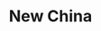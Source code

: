 ---
layout: place
title: "New China"
permalink: /indiana/fishers/new-china.html
stateAbbr: IN
stateName: Indiana
cityName: Fishers
seo:
  name: "New China"
  type: Restaurant
  links: null
description: "New China serves delicious sushi in Fishers, Indiana. Try fresh Japanese dishes for a great dining experience. "
place_id: ChIJ_YhbJVqzFIgR2GgAq_Np3k8
photos:
  - name: >-
      places/ChIJ_YhbJVqzFIgR2GgAq_Np3k8/photos/AeeoHcJj_Pc68a56_chIBjnzAKb1_5vYiWsQBxZrVkda3et-bGy5zBXBkTHDIacSw6OoFZDRdHrfr1PvEfTeLLDnGOoxJyvIUvGaeo5A7Kpw6hH9Ro781pmeb13ZEHoKMp13zDHTXp_stCWQTsuBZXtLVZxLjddpOPMXJsIcWbvQNDdV0MsrONICJ_TDOv7biHaogk95mb9ZorBflxh21EWv1Rcu3adqsTokGa23t1y2kDEVo1Zj5JMLFuLJDo3mcF7CXJ5SNe8QH3UJjq6k-YCBVXqgY5GKqay0pWNRF5_Rnlnybw
    widthPx: 4800
    heightPx: 2700
    authorAttributions:
      - displayName: New China
        uri: https://maps.google.com/maps/contrib/103707325832862323509
        photoUri: >-
          https://lh3.googleusercontent.com/a-/ALV-UjWQokZppJmL3QoYZ7NfYnTc-9rWf32Z4OFdjyk3BZsBPEKZI3u1=s100-p-k-no-mo
    flagContentUri: >-
      https://www.google.com/local/imagery/report/?cb_client=maps_api_places.places_api&image_key=!1e10!2sAF1QipMwxwW4SjNz3qb-EJcxVy0_7-LB9TUwebTUAMvg&hl=en-US
    googleMapsUri: >-
      https://www.google.com/maps/place//data=!3m4!1e2!3m2!1sAF1QipMwxwW4SjNz3qb-EJcxVy0_7-LB9TUwebTUAMvg!2e10!4m2!3m1!1s0x8814b35a255b88fd:0x4fde69f3ab0068d8
  - name: >-
      places/ChIJ_YhbJVqzFIgR2GgAq_Np3k8/photos/AeeoHcISA3_g7vh-toDNKC4fLSc5jU8AEK-KwOVwHF9bJ1gScqFYZOuo8RESzMsAaBBmtWR3-zuTmPdGCXTDVdl_JjszNmf0_f68SaVfbyO1D1pAWHHVMP5JqZAZV1qcsw8rq7_dzizruCQJm4EVfo7VAvR_lScJpa-VNKB8lbT1zMfiCZUr2JsakatALZ-NiXSr_69YX6PosmiV4BIUC-duxG5MYYRl-4KEBalLimt3My12do8H6KiStoBB0B9QgsdDsc2VJ3vR-vmt3fTmdiRDwdhActSKaqGYN4Ep3DzjdAlEhQ
    widthPx: 1290
    heightPx: 936
    authorAttributions:
      - displayName: New China
        uri: https://maps.google.com/maps/contrib/103707325832862323509
        photoUri: >-
          https://lh3.googleusercontent.com/a-/ALV-UjWQokZppJmL3QoYZ7NfYnTc-9rWf32Z4OFdjyk3BZsBPEKZI3u1=s100-p-k-no-mo
    flagContentUri: >-
      https://www.google.com/local/imagery/report/?cb_client=maps_api_places.places_api&image_key=!1e10!2sAF1QipM02o5AQIWD8k8bkul9HQ8q_gBzJ2PPSzons4SN&hl=en-US
    googleMapsUri: >-
      https://www.google.com/maps/place//data=!3m4!1e2!3m2!1sAF1QipM02o5AQIWD8k8bkul9HQ8q_gBzJ2PPSzons4SN!2e10!4m2!3m1!1s0x8814b35a255b88fd:0x4fde69f3ab0068d8
  - name: >-
      places/ChIJ_YhbJVqzFIgR2GgAq_Np3k8/photos/AeeoHcKB2V1sSoCl9bydXeXYIsZCBABc8kVOfceUjbeOdPom7bUu_4ZJ5Yj86IrLB3FTWH23Pl3nC8DAk52hvzk8rlKtd3nLEcuQbXRuHfEwyJao4z6i0W-W46EHDSuRo_4xStt4QqMKfctsFs1SdldhNsmDYtd7gPLjmv0U-HcfoBq4MRN9NOKbRF_AoMLbTV_W3dqUNwgMx8ul5mCdeGgWUGVWPLQo887Tu3gp6nACISgDwLsVo3mWbcO_kW8qBfbyKBn8bFR47e-E0KIAJOg3mi-oQ2tKviLAQnCzNYHPfVFX1Q
    widthPx: 4800
    heightPx: 3600
    authorAttributions:
      - displayName: New China
        uri: https://maps.google.com/maps/contrib/103707325832862323509
        photoUri: >-
          https://lh3.googleusercontent.com/a-/ALV-UjWQokZppJmL3QoYZ7NfYnTc-9rWf32Z4OFdjyk3BZsBPEKZI3u1=s100-p-k-no-mo
    flagContentUri: >-
      https://www.google.com/local/imagery/report/?cb_client=maps_api_places.places_api&image_key=!1e10!2sAF1QipNoXCIzRZm7p7Imvwtkd_qVGVb-NsKsvKlkxhu4&hl=en-US
    googleMapsUri: >-
      https://www.google.com/maps/place//data=!3m4!1e2!3m2!1sAF1QipNoXCIzRZm7p7Imvwtkd_qVGVb-NsKsvKlkxhu4!2e10!4m2!3m1!1s0x8814b35a255b88fd:0x4fde69f3ab0068d8
  - name: >-
      places/ChIJ_YhbJVqzFIgR2GgAq_Np3k8/photos/AeeoHcLh69z5C4NdSh8hCmXBVp5dP7gy92ZYe17LjJkeRYjlcvRG3oH8bOQq0IZJC43frx2WVipeMgff6sZyya7p2kC0J0jv9Lxavdzkj1q_PbApVgZVDEUWMhjI-HaxsSpHK1GppYS06hI5hEY8HTKc3OHUQNvzdtWaaH0DUeNqKgQBRZQJT0-DJS8OE0mKZqBsx7oix-obNfkXBOItmspPtGrHSMQ0vNDzWF2qCYxmM-3OOMPI27yG3yxrISWqxPAz_9hvkj1vmCzRD3eepRVBx-2T_mtXUORMgdo0CXa49I73LFYvNIlAlevBwNa5OgNGyIhXe3qyN-YQ90QKX7n6_2KyYKiHveJLxo6jbLA5TUYF_JmOVpoZnyknlx29g9UmnK7N8GV1O9LuwDHtPlO6aLaGGPnn6pri4YCpGadVkadJXzO0
    widthPx: 2448
    heightPx: 1836
    authorAttributions:
      - displayName: jakson tap
        uri: https://maps.google.com/maps/contrib/102676172568472653852
        photoUri: >-
          https://lh3.googleusercontent.com/a-/ALV-UjXpOYBvrAmvh3dB7RtIGesLwZT8MxIP11PFo97GSSGRoPLBfHmO=s100-p-k-no-mo
    flagContentUri: >-
      https://www.google.com/local/imagery/report/?cb_client=maps_api_places.places_api&image_key=!1e10!2sCIHM0ogKEICAgID2r4fp-AE&hl=en-US
    googleMapsUri: >-
      https://www.google.com/maps/place//data=!3m4!1e2!3m2!1sCIHM0ogKEICAgID2r4fp-AE!2e10!4m2!3m1!1s0x8814b35a255b88fd:0x4fde69f3ab0068d8
  - name: >-
      places/ChIJ_YhbJVqzFIgR2GgAq_Np3k8/photos/AeeoHcL6dORDpa5NHRTcOIavwRl2vwMzBVO1yajo-fW8r7QarhejDbVVepKK0PVNhyhGtn00SzzOHpk6QUloCflvVKRIJaHKCH3jIU_0DmZHHlZlie91obnhN6XCQEsmPN9aAqLW4GgJe3l0B8f13nnQykMElfISWXFCGbEUVUn1Ffg8JwAudOa68vLf6CLCjUtaxCdUOVv4TLdAvAAMy0G3CSxQVHsFIk5JraLaShY7aP5ygeOhGIz3aQrs5E6QoitasAFdVJkqTKMs5gMfRILtXnwPZOm6o7fPXWQT7Ngz_ZXTmA
    widthPx: 846
    heightPx: 593
    authorAttributions:
      - displayName: New China
        uri: https://maps.google.com/maps/contrib/103707325832862323509
        photoUri: >-
          https://lh3.googleusercontent.com/a-/ALV-UjWQokZppJmL3QoYZ7NfYnTc-9rWf32Z4OFdjyk3BZsBPEKZI3u1=s100-p-k-no-mo
    flagContentUri: >-
      https://www.google.com/local/imagery/report/?cb_client=maps_api_places.places_api&image_key=!1e10!2sAF1QipPPjIVRywRn059rUHUt9LKnkmuRQajdRO-kOLmh&hl=en-US
    googleMapsUri: >-
      https://www.google.com/maps/place//data=!3m4!1e2!3m2!1sAF1QipPPjIVRywRn059rUHUt9LKnkmuRQajdRO-kOLmh!2e10!4m2!3m1!1s0x8814b35a255b88fd:0x4fde69f3ab0068d8
  - name: >-
      places/ChIJ_YhbJVqzFIgR2GgAq_Np3k8/photos/AeeoHcL8iBYOAmZfm1Zp76bIsuorgYROp0j96yv4yXK1xGLLTbrIHDxb6YvV0C9smp0QmDbh03zQHLtgSvCl7IBJP8z8l-sNp_mzPpOkmwyTV6T7ZPFqGh1rVi8Aax_SViuuf8xztsw519gc336JrXvBUWhNJBT5aYUj1nhvknt_Y_WLsjaN1KvrM7ttM4KYbULGENBQGf2-DWUFdBJt7xaQjY4d9vKixcb6lMFRZonTWSrcZk-2J-vEMK3q5MZSdAVZjJYH3qAUFiB0bN2AQbT6iR5h4nqrL5LcGvSDzLCPhWlqRVSzEqMpGklyIeNu3NIyVo0-CT2yhNAAJux72awiRjkegK4sBgcGz9bUUifhgdaC83l2cXkuWA_H4UWvxY9HVZkQA4QFLYiITZimPbk7URVs363ziLT76ZxdrNB3q65q6hQ
    widthPx: 4032
    heightPx: 3024
    authorAttributions:
      - displayName: jakson tap
        uri: https://maps.google.com/maps/contrib/102676172568472653852
        photoUri: >-
          https://lh3.googleusercontent.com/a-/ALV-UjXpOYBvrAmvh3dB7RtIGesLwZT8MxIP11PFo97GSSGRoPLBfHmO=s100-p-k-no-mo
    flagContentUri: >-
      https://www.google.com/local/imagery/report/?cb_client=maps_api_places.places_api&image_key=!1e10!2sCIHM0ogKEICAgICemZKe3AE&hl=en-US
    googleMapsUri: >-
      https://www.google.com/maps/place//data=!3m4!1e2!3m2!1sCIHM0ogKEICAgICemZKe3AE!2e10!4m2!3m1!1s0x8814b35a255b88fd:0x4fde69f3ab0068d8
  - name: >-
      places/ChIJ_YhbJVqzFIgR2GgAq_Np3k8/photos/AeeoHcImaJQttvK7dkLnliQo4JgNu3QZeG2f8JSAAtlTDLEjah8zSgfnpJy9SQPA-cap9JBeM_0fd4icb_GUorrdvXV26RWXqmcC27rgyrLa7LRy0xG9JYiLv0nHQuurc-_SNIbDlY2SyrMNi63cssnP5eQoJ1kdGKaK9NFbSbb1P6I3hvn9zQbbeE2Q5dy740ZwuCb6v6TFs3nVVAdvXuHmFgeioh78mjd4PNXwyPvI2ALcRnwCG0tcOGUPJffxArF9e-NNaI0oXuzW3KvpPL6eeIxhFryDp6HfL4ijL68m7NI54AUJxdIWwAnytM3wWN63H4L2FQMJDBdhzqer7NUVNPc1itI89O1svIZAtBSpbyfqwiwUbAeJzg6R2FoAcENesiGZglFqx7Zm2enbXYM6gmlm0_La118baOvZkz36dhtcMg
    widthPx: 1179
    heightPx: 2096
    authorAttributions:
      - displayName: Kevin Suryadi
        uri: https://maps.google.com/maps/contrib/112219651079152621714
        photoUri: >-
          https://lh3.googleusercontent.com/a-/ALV-UjWdKEPpPUs6f1d5kWZiLKEiWTkS7VIroHlH6Q6h2ITfYFTclLKv=s100-p-k-no-mo
    flagContentUri: >-
      https://www.google.com/local/imagery/report/?cb_client=maps_api_places.places_api&image_key=!1e10!2sCIHM0ogKEICAgIClhoqnOQ&hl=en-US
    googleMapsUri: >-
      https://www.google.com/maps/place//data=!3m4!1e2!3m2!1sCIHM0ogKEICAgIClhoqnOQ!2e10!4m2!3m1!1s0x8814b35a255b88fd:0x4fde69f3ab0068d8
  - name: >-
      places/ChIJ_YhbJVqzFIgR2GgAq_Np3k8/photos/AeeoHcIpl57WQHkrmgAqCO-kXouqA7Op1sHFHHT-mNNrMCY_qI-ZV1FAeQIe5IOoRNJc_nl8JtEXC9c-QOfUk_xzd-JaMLrvAydLthDu3UEsFDEHqv9i0fBkASgxzrom5cDhomIgvihqSGoIq8hc1919Ijvvu6PiF5hHBXuWlbuEHbd3l3HrErmJxf_J9h8jx1QneCpUMxoWgkoB4F-7qAlLuGZZlNNgoGcQsj6aNqLzg5uCd9iPwq5vwuUsIkIjPzYYus_RQf3MicxwPwGQZh8xIwU-I55FYTOWKsTHaTIUK7kZOuQ2VrhCBdRwxbNtmL6VHPwMBBI3G6tlhGQbg0tydEMywjgKpL9zdpRh4F2Pwpjr4fHEhi-_ZKyf1g9gbz83B2mERs0CghVb4KC2_ryrnBTXFmVcT3RKPhHhOvCIbhhx_zGf
    widthPx: 4000
    heightPx: 2252
    authorAttributions:
      - displayName: Ike Rich
        uri: https://maps.google.com/maps/contrib/116038292013613497290
        photoUri: >-
          https://lh3.googleusercontent.com/a-/ALV-UjUlmMKetQo5rNtZFCDSdKmPakf2YNmktI9FPypfWnSEOyUDu3t9UA=s100-p-k-no-mo
    flagContentUri: >-
      https://www.google.com/local/imagery/report/?cb_client=maps_api_places.places_api&image_key=!1e10!2sCIHM0ogKEICAgIDtl-zq3AE&hl=en-US
    googleMapsUri: >-
      https://www.google.com/maps/place//data=!3m4!1e2!3m2!1sCIHM0ogKEICAgIDtl-zq3AE!2e10!4m2!3m1!1s0x8814b35a255b88fd:0x4fde69f3ab0068d8
  - name: >-
      places/ChIJ_YhbJVqzFIgR2GgAq_Np3k8/photos/AeeoHcKnRb1DwjTYiBPz2ZiuSAhKE5U7LM-Bg0il4z3db8eS8_lng1yDpMeugLQto5hXJyqzlrLNG43VmKeUgLqxN7fVoWPSZwAZU6TKXqqBQP6PsO1HpXkbcOjej1N9-2thZkc7cq7A0dbALarqzCbqKGLXyzknRs4g-YpCkK6zZDETynk2XxJVJiE3L4NlmwBpK6Hwm5v8WI9tYQzs_21KftPTVp5gGhBUnEzTRdjBWJHoA54uASAtk__GjlwcvEreh3XAtuQ6c_BQbNPaXHdJiWC9vmyM9gt3HxfTbAoX-_8Reg
    widthPx: 960
    heightPx: 1280
    authorAttributions:
      - displayName: New China
        uri: https://maps.google.com/maps/contrib/103707325832862323509
        photoUri: >-
          https://lh3.googleusercontent.com/a-/ALV-UjWQokZppJmL3QoYZ7NfYnTc-9rWf32Z4OFdjyk3BZsBPEKZI3u1=s100-p-k-no-mo
    flagContentUri: >-
      https://www.google.com/local/imagery/report/?cb_client=maps_api_places.places_api&image_key=!1e10!2sAF1QipNtj2EEwonv8-XYB3IZeNen1zvuKACOEtuuPrqB&hl=en-US
    googleMapsUri: >-
      https://www.google.com/maps/place//data=!3m4!1e2!3m2!1sAF1QipNtj2EEwonv8-XYB3IZeNen1zvuKACOEtuuPrqB!2e10!4m2!3m1!1s0x8814b35a255b88fd:0x4fde69f3ab0068d8
  - name: >-
      places/ChIJ_YhbJVqzFIgR2GgAq_Np3k8/photos/AeeoHcKItyn__nIEIoPc1FBLeWZUyDBRRHXN0hgttTUkwLQxUQIfvGexhkZr5POISTTMVlmWOrvKlvR8-Bbg8PrCdPFW4we64B4iUxGtbYO_ad__Gj7NgiPx5f_hQBaGq-wokpTdztz4KAel4E6RdnoUKOPfNeMpRyzlahMXuPxdIy4MzLjKi2FWOLqoGzaS12TDJ6LoVVXPVi5hxjkdK2BAFeCg5I-Dv-9DbJ2wv8Q2GlGpQgpMWDPk_PAUteh7hXhvCT8ciG7ZJk9kIpnURLjT0BPBo-tlsrwyp2tBjCQlvVLbItE_3QU0c3cFbRBJiWawXrBtCPf4bbuQcR5jLfF45IHJkrvmt3VRybeyDsL11H74qjfPuSK0GOserwOXm0wtgliSBmgfherSvxxmcr2Enu8EgpxeowCUcm2BDQUnUVwro_cB
    widthPx: 1816
    heightPx: 4032
    authorAttributions:
      - displayName: Robin Sypult
        uri: https://maps.google.com/maps/contrib/113978963481170948065
        photoUri: >-
          https://lh3.googleusercontent.com/a/ACg8ocIvKbMQ7BejznZKpvcl7V6DR3liFZdjQxeUJ01Mdy3jx0XA8Q=s100-p-k-no-mo
    flagContentUri: >-
      https://www.google.com/local/imagery/report/?cb_client=maps_api_places.places_api&image_key=!1e10!2sCIHM0ogKEICAgID97fDEhwE&hl=en-US
    googleMapsUri: >-
      https://www.google.com/maps/place//data=!3m4!1e2!3m2!1sCIHM0ogKEICAgID97fDEhwE!2e10!4m2!3m1!1s0x8814b35a255b88fd:0x4fde69f3ab0068d8
address: 8350 E 96th St, Fishers, IN 46037, USA
street: 8350 E 96th St
city: Fishers
state: IN
zip: '46037'
country: USA
neighborhood: null
latitude: '39.927750'
longitude: '-86.020149'
accessibility_options:
  wheelchairAccessibleParking: true
  wheelchairAccessibleEntrance: true
  wheelchairAccessibleRestroom: true
  wheelchairAccessibleSeating: true
business_status: OPERATIONAL
name: New China
google_maps_links:
  directionsUri: >-
    https://www.google.com/maps/dir//''/data=!4m7!4m6!1m1!4e2!1m2!1m1!1s0x8814b35a255b88fd:0x4fde69f3ab0068d8!3e0
  placeUri: https://maps.google.com/?cid=5755153869092972760
  writeAReviewUri: >-
    https://www.google.com/maps/place//data=!4m3!3m2!1s0x8814b35a255b88fd:0x4fde69f3ab0068d8!12e1
  reviewsUri: >-
    https://www.google.com/maps/place//data=!4m4!3m3!1s0x8814b35a255b88fd:0x4fde69f3ab0068d8!9m1!1b1
  photosUri: >-
    https://www.google.com/maps/place//data=!4m3!3m2!1s0x8814b35a255b88fd:0x4fde69f3ab0068d8!10e5
primary_type: Restaurant
opening_hours:
  regular: null
  current: null
secondary_opening_hours:
  regular:
    weekdayDescriptions: null
    type: null
  current:
    weekdayDescriptions: null
    type: null
phone: null
price_level: null
price_range: null
rating: null
rating_count: 0
website: null
reviews: null
parking_options: null
payment_options: null
allow_dogs: null
curbside_pickup: null
delivery: null
dine_in: null
good_for_children: null
good_for_groups: null
good_for_sports: null
live_music: null
menu_for_children: null
outdoor_seating: null
reservable: null
restroom: null
serves_beer: null
serves_breakfast: null
serves_brunch: null
serves_cocktails: null
serves_coffee: null
serves_dinner: null
serves_dessert: null
serves_lunch: null
serves_vegetarian_food: null
serves_wine: null
takeout: null
summary: null

---